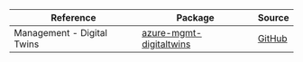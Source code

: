 | Reference | Package | Source |
|---|---|---|
|Management - Digital Twins|[azure-mgmt-digitaltwins](https://repo1.maven.org/maven2/com/microsoft/azure/digitaltwins/v2020_12_01/azure-mgmt-digitaltwins)|[GitHub](https://github.com/Azure/azure-sdk-for-java)|
